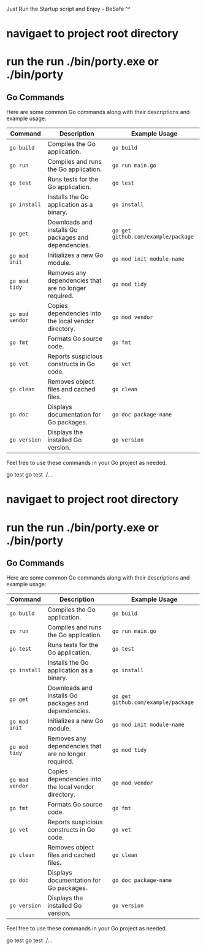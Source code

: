 Just Run the Startup script and Enjoy - BeSafe ^^

# navigaet to project root directory

# run the run ./bin/porty.exe or ./bin/porty

## Go Commands

Here are some common Go commands along with their descriptions and example usage:

| Command         | Description                                           | Example Usage                       |
| --------------- | ----------------------------------------------------- | ----------------------------------- |
| `go build`      | Compiles the Go application.                          | `go build`                          |
| `go run`        | Compiles and runs the Go application.                 | `go run main.go`                    |
| `go test`       | Runs tests for the Go application.                    | `go test`                           |
| `go install`    | Installs the Go application as a binary.              | `go install`                        |
| `go get`        | Downloads and installs Go packages and dependencies.  | `go get github.com/example/package` |
| `go mod init`   | Initializes a new Go module.                          | `go mod init module-name`           |
| `go mod tidy`   | Removes any dependencies that are no longer required. | `go mod tidy`                       |
| `go mod vendor` | Copies dependencies into the local vendor directory.  | `go mod vendor`                     |
| `go fmt`        | Formats Go source code.                               | `go fmt`                            |
| `go vet`        | Reports suspicious constructs in Go code.             | `go vet`                            |
| `go clean`      | Removes object files and cached files.                | `go clean`                          |
| `go doc`        | Displays documentation for Go packages.               | `go doc package-name`               |
| `go version`    | Displays the installed Go version.                    | `go version`                        |

Feel free to use these commands in your Go project as needed.

go test
go test ./...

# navigaet to project root directory

# run the run ./bin/porty.exe or ./bin/porty

## Go Commands

Here are some common Go commands along with their descriptions and example usage:

| Command         | Description                                           | Example Usage                       |
| --------------- | ----------------------------------------------------- | ----------------------------------- |
| `go build`      | Compiles the Go application.                          | `go build`                          |
| `go run`        | Compiles and runs the Go application.                 | `go run main.go`                    |
| `go test`       | Runs tests for the Go application.                    | `go test`                           |
| `go install`    | Installs the Go application as a binary.              | `go install`                        |
| `go get`        | Downloads and installs Go packages and dependencies.  | `go get github.com/example/package` |
| `go mod init`   | Initializes a new Go module.                          | `go mod init module-name`           |
| `go mod tidy`   | Removes any dependencies that are no longer required. | `go mod tidy`                       |
| `go mod vendor` | Copies dependencies into the local vendor directory.  | `go mod vendor`                     |
| `go fmt`        | Formats Go source code.                               | `go fmt`                            |
| `go vet`        | Reports suspicious constructs in Go code.             | `go vet`                            |
| `go clean`      | Removes object files and cached files.                | `go clean`                          |
| `go doc`        | Displays documentation for Go packages.               | `go doc package-name`               |
| `go version`    | Displays the installed Go version.                    | `go version`                        |

Feel free to use these commands in your Go project as needed.

go test
go test ./...
